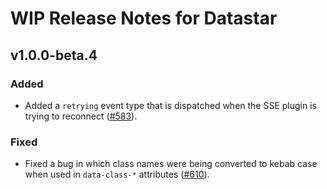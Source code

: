 # WIP Release Notes for Datastar

## v1.0.0-beta.4

### Added

- Added a `retrying` event type that is dispatched when the SSE plugin is trying to reconnect ([#583](https://github.com/starfederation/datastar/issues/583)).

### Fixed

- Fixed a bug in which class names were being converted to kebab case when used in `data-class-*` attributes ([#610](https://github.com/starfederation/datastar/issues/610)).